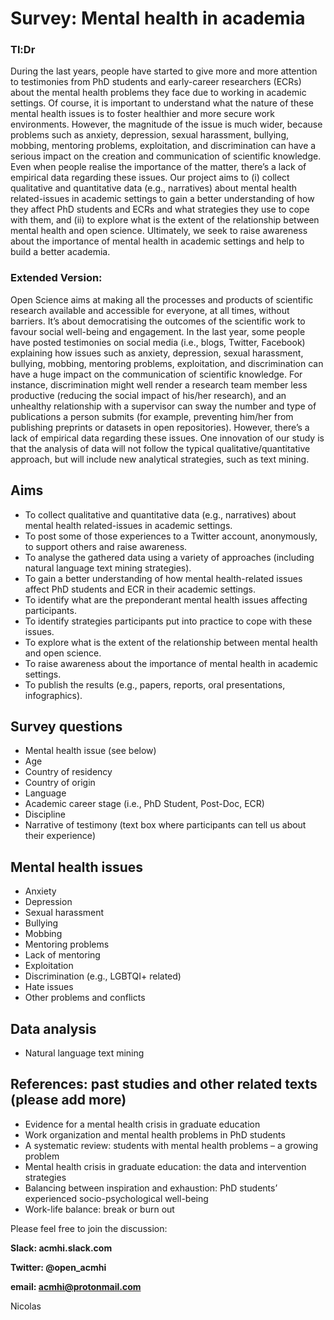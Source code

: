 # Survey: Mental health in academia
### Tl:Dr
During the last years, people have started to give more and more attention to testimonies from PhD students and early-career researchers (ECRs) about the mental health problems they face due to working in academic settings. Of course, it is important to understand what the nature of these mental health issues is to foster healthier and more secure work environments. However, the magnitude of the issue is much wider, because problems such as anxiety, depression, sexual harassment, bullying, mobbing, mentoring problems, exploitation, and discrimination can have a serious impact on the creation and communication of scientific knowledge. Even when people realise the importance of the matter, there’s a lack of empirical data regarding these issues. Our project aims to (i) collect qualitative and quantitative data (e.g., narratives) about mental health related-issues in academic settings to gain a better understanding of how they affect PhD students and ECRs and what strategies they use to cope with them, and (ii) to explore what is the extent of the relationship between mental health and open science. Ultimately, we seek to raise awareness about the importance of mental health in academic settings and help to build a better academia.

### Extended Version:
Open Science aims at making all the processes and products of scientific research available and accessible for everyone, at all times, without barriers. It’s about democratising the outcomes of the scientific work to favour social well-being and engagement. In the last year, some people have posted testimonies on social media (i.e., blogs, Twitter, Facebook) explaining how issues such as anxiety, depression, sexual harassment, bullying, mobbing, mentoring problems, exploitation, and discrimination can have a huge impact on the communication of scientific knowledge. For instance, discrimination might well render a research team member less productive (reducing the social impact of his/her research), and an unhealthy relationship with a supervisor can sway the number and type of publications a person submits (for example, preventing him/her from publishing preprints or datasets in open repositories). However, there’s a lack of empirical data regarding these issues. One innovation of our study is that the analysis of data will not follow the typical qualitative/quantitative approach, but will include new analytical strategies, such as text mining. 

## Aims
- To collect qualitative and quantitative data (e.g., narratives) about mental health related-issues in academic settings.
- To post some of those experiences to a Twitter account, anonymously, to support others and raise awareness.
- To analyse the gathered data using a variety of approaches (including natural language text mining strategies).
- To gain a better understanding of how mental health-related issues affect PhD students and ECR in their academic settings.
- To identify what are the preponderant mental health issues affecting participants. 
- To identify strategies participants put into practice to cope with these issues.
- To explore what is the extent of the relationship between mental health and open science.
- To raise awareness about the importance of mental health in academic settings.
- To publish the results (e.g., papers, reports, oral presentations, infographics).

## Survey questions 
- Mental health issue (see below)
- Age
- Country of residency
- Country of origin
- Language
- Academic career stage (i.e., PhD Student, Post-Doc, ECR)
- Discipline
- Narrative of testimony (text box where participants can tell us about their experience)

## Mental health issues
- Anxiety
- Depression
- Sexual harassment
- Bullying
- Mobbing
- Mentoring problems
- Lack of mentoring
- Exploitation
- Discrimination (e.g., LGBTQI+ related)
- Hate issues
- Other problems and conflicts

## Data analysis
- Natural language text mining

## References: past studies and other related texts (please add more)
- Evidence for a mental health crisis in graduate education
- Work organization and mental health problems in PhD students
- A systematic review: students with mental health problems – a growing problem
- Mental health crisis in graduate education: the data and intervention strategies
- Balancing between inspiration and exhaustion: PhD students’ experienced socio-psychological well-being
- Work-life balance: break or burn out

Please feel free to join  the discussion:

**Slack: acmhi.slack.com**

**Twitter: @open_acmhi**

**email: acmhi@protonmail.com**

Nicolas
